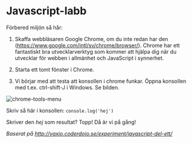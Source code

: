 # Javascript-labb

Förbered miljön så hår:

1. Skaffa webbläsaren Google Chrome, om du inte redan har den (https://www.google.com/intl/sv/chrome/browser/). Chrome har ett fantastiskt bra utvecklarverktyg som kommer att hjälpa dig när du utvecklar för webben i allmänhet och JavaScript i synnerhet.

2. Starta ett tomt fönster i Chrome.

3. Vi börjar med att testa att konsollen i chrome funkar. Öppna konsollen med t.ex. ctrl-shift-J i Windows. Se bilden.

![chrome-tools-menu](https://cloud.githubusercontent.com/assets/4598641/6551970/ac0adb08-c640-11e4-837a-d4ec8addbe31.png)

Skriv så här i konsollen: `console.log('hej')`

Skriver den *hej* som resultat? Topp! Då är vi på gång!

*Baserat på http://vaxjo.coderdojo.se/experiment/javascript-del-ett/*


